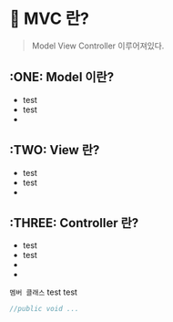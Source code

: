 # 📢 MVC 란?
> Model View Controller 이루어져있다.
## :ONE: Model 이란?
- test
- test
- 

## :TWO: View 란?
- test
- test
- 

## :THREE: Controller 란?
- test
- test
- 
- 
`멤버 클래스` test test
```java
//public void ...
```
